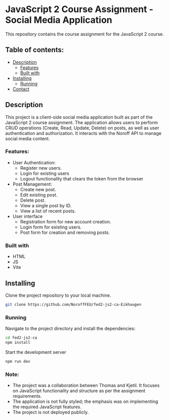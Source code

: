 # JavaScript 2 Course Assignment - Social Media Application

This repository contains the course assignment for the JavaScript 2 course.

## Table of contents:
- [Description](#description)
  - [Features](#features)
  - [Built with](#built-with)
- [Installing](#installing)
  - [Running](#running)
- [Contact](#contact)

## Description

This project is a client-side social media application built as part of the JavaScript 2 course assignment. The application allows users to perform CRUD operations (Create, Read, Update, Delete) on posts, as well as user authentication and authorization. It interacts with the Noroff API to manage social media content.

### Features:
- User Authentication:
  - Register new users.
  - Login for existing users
  - Logout functionality that clears the token from the browser
- Post Management:
  - Create new post.
  - Edit existing post.
  - Delete post.
  - View a single post by ID.
  - View a list of recent posts.
- User interface
  - Registration form for new account creation.
  - Login form for existing users.
  - Post form for creation and removing posts.

### Built with

- HTML    
- JS
- Vite

## Installing
Clone the project repository to your local machine.
```bash
git clone https://github.com/NoroffFEU/fed2-js2-ca-Eikhaugen
```
### Running
Navigate to the project directory and install the dependencies:
```bash
cd fed2-js2-ca
npm install
```
Start the development server
```bash
npm run dev
```
### Note:
- The project was a collaboration between Thomas and Kjetil. It focuses on JavaScript functionality and structure as per the assignment requirements.
- The application is not fully styled; the emphasis was on implementing the required JavaScript features.
- The project is not deployed publicly.

